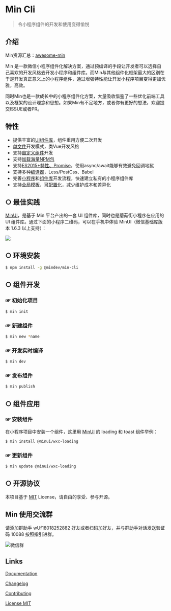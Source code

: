# Min Cli

> 令小程序组件的开发和使用变得愉悦

## 介绍

Min资源汇总：[awesome-min](https://github.com/cds803/awesome-min)

Min 是一款微信小程序组件化解决方案，通过预编译的手段让开发者可以选择自己喜欢的开发风格去开发小程序和组件库。而Min与其他组件化框架最大的区别在于是开发真正意义上的小程序组件，通过增强特性能让开发小程序项目变得更加优雅，高效。

同时Min也是一款成长中的小程序组件化方案，大量吸收借鉴了一些优化前端工具以及框架的设计理念和思想。如果Min有不足地方，或者你有更好的想法，欢迎提交ISSUE或者PR。

## 特性

- 提供丰富的[UI组件库](https://github.com/meili/minui)，组件重用方便二次开发
- [单文件](https://meili.github.io/min/docs/features/single-file-mode.html)开发模式，类Vue开发风格
- 支持[自定义组件](https://meili.github.io/min/docs/min-cli/wxc-project/index.html)开发
- 支持[加载海量NPM包](https://meili.github.io/min/docs/features/npm.html)
- 支持[ES2015+特性、Promise](https://meili.github.io/min/docs/features/babel.html)，使用async/await能够有效避免回调地狱
- 支持多种[编译器](https://meili.github.io/min/docs/features/style.html)，Less/PostCss、Babel
- 完善[小程序](https://meili.github.io/min/docs/min-cli/app-project/index.html)和[组件库](https://meili.github.io/min/docs/min-cli/wxc-project/index.html)开发流程，快速建立私有的小程序组件库
- 支持[全局模板](https://meili.github.io/min/docs/advance/global-layout.html)、[可配置化](https://meili.github.io/min/docs/advance/global-setting.html)，减少维护成本和差异化

## ○ 最佳实践

[MinUI](https://github.com/meili/minui)，是基于 Min 平台产出的一套 UI 组件库，同时也是蘑菇街小程序在应用的 UI 组件库。通过下面的小程序二维码，可以在手机中体验 MinUI（微信基础库版本 1.6.3 以上支持）：

![](http://s3.mogucdn.com/mlcdn/c45406/171103_5l89d0ih87eh9e715065310ekgdea_220x220.png)

## ○ 环境安装

``` bash
$ npm install -g @mindev/min-cli
```

## ○ 组件开发

### ☞ 初始化项目

``` bash
$ min init
```

### ☞ 新建组件

``` bash
$ min new *name
```

### ☞ 开发实时编译

``` bash
$ min dev
```

### ☞ 发布组件

``` bash
$ min publish
```

## ○ 组件应用

### ☞ 安装组件

在小程序项目中安装一个组件，这里用 [MinUI](https://github.com/meili/minui) 的 loading 和 toast 组件举例：

``` bash
$ min install @minui/wxc-loading
```

### ☞ 更新组件

``` bash
$ min update @minui/wxc-loading
```

## ○ 开源协议

本项目基于 [MIT](http://opensource.org/licenses/MIT) License，请自由的享受、参与开源。


## Min 使用交流群

请添加群助手 wUf18018252882 好友或者扫码加好友，并与群助手对话发送验证码 10088 按照指引进群。

![微信群](https://s10.mogucdn.com/mlcdn/c45406/180108_888g0d26e23h9j8fc9e3bd7j3e85h_430x430.jpg_220x330.jpg)


## Links

[Documentation](https://meili.github.io/min)

[Changelog](https://meili.github.io/min/docs/changelog/index.html)

[Contributing](https://github.com/meili/min-cli/blob/master/CONTRIBUTING.md)

[License MIT](https://github.com/meili/min-cli/blob/master/LICENSE)
